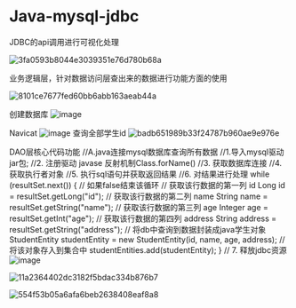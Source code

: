 # Java-mysql-jdbc
JDBC的api调用进行可视化处理

![3fa0593b8044e3039351e76d780b68a](https://github.com/Chencihai/Java-web-/assets/95452629/46feea86-2e90-4620-ac5c-339a1846a7c3)

业务逻辑层，针对数据访问层查出来的数据进行功能方面的使用

![8101ce7677fed60bb6abb163aeab44a](https://github.com/Chencihai/Java-web-/assets/95452629/a48525d4-bbe7-4860-9226-a4151a419bd5)

创建数据库
![image](https://github.com/Chencihai/Java-web-/assets/95452629/ec9e2755-f4c5-4a56-ba55-7b1ab04bdb8d)

Navicat
![image](https://github.com/Chencihai/Java-web-/assets/95452629/24d02a4e-b4dd-4f62-92a8-ab0e7c89f4f2)
查询全部学生id
![badb651989b33f24787b960ae9e976e](https://github.com/Chencihai/Java-web-/assets/95452629/e3ef7280-7f57-423e-af9d-d9a9bc4ead6c)

DAO层核心代码功能
//A.java连接mysql数据库查询所有数据
//1.导入mysql驱动jar包;
//2. 注册驱动 javase 反射机制Class.forName()
//3. 获取数据库连接
//4. 获取执行者对象
//5. 执行sql语句并获取返回结果
//6. 对结果进行处理
while (resultSet.next()) { // 如果false结束该循环
    // 获取该行数据的第一列 id
    Long id = resultSet.getLong("id");
    // 获取该行数据的第二列 name
    String name = resultSet.getString("name");
    // 获取该行数据的第三列 age
    Integer age = resultSet.getInt("age");
    // 获取该行数据的第四列 address
    String address = resultSet.getString("address");
    // 将db中查询到数据封装成java学生对象
    StudentEntity studentEntity = new StudentEntity(id, name, age, address);
    // 将该对象存入到集合中
    studentEntities.add(studentEntity);
}
//  7. 释放jdbc资源
![image](https://github.com/Chencihai/Java-web-/assets/95452629/f223a1ae-386e-4ed1-9fd9-470e1385b9e3)

![11a2364402dc3182f5bdac334b876b7](https://github.com/Chencihai/Java-web-/assets/95452629/0a725bde-6218-4a55-9289-edd22b633216)

![554f53b05a6afa6beb2638408eaf8a8](https://github.com/Chencihai/Java-web-/assets/95452629/f6204fea-e34c-42a4-be99-320e7cef497a)
